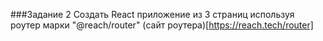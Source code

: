 ###Задание 2
Создать React приложение из 3 страниц используя роутер марки "@reach/router" (сайт роутера)[https://reach.tech/router]
